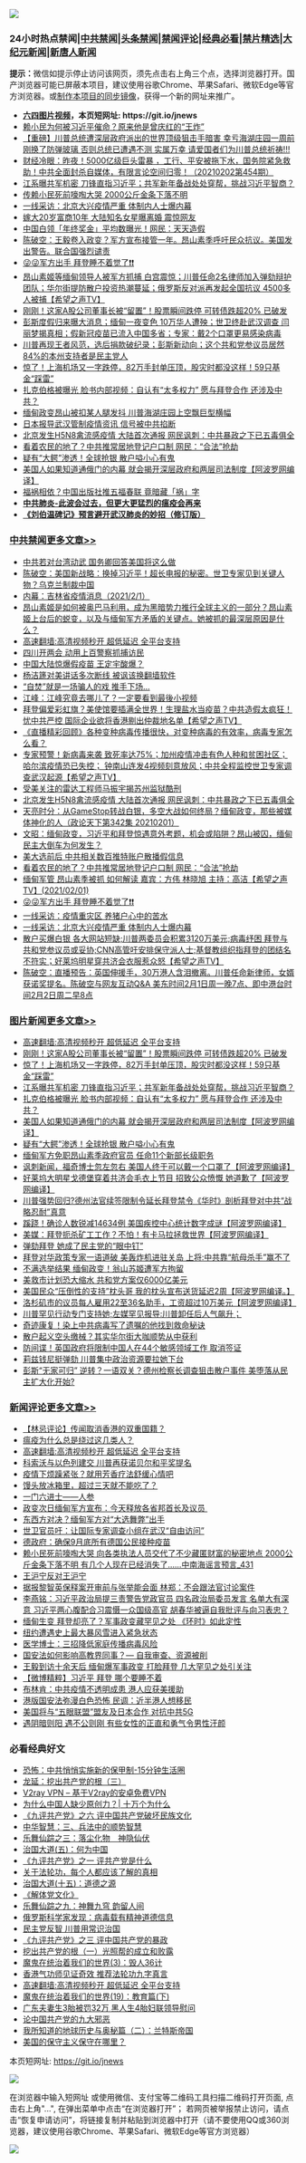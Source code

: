 ![](https://raw.githubusercontent.com/fqnews/bnews/master/64photo/fqnews-qr.jpg)

<div id="tt">
<h3>24小时热点禁闻|<a href="#%E4%B8%AD%E5%85%B1%E7%A6%81%E9%97%BB%E6%9B%B4%E5%A4%9A%E6%96%87%E7%AB%A0">中共禁闻</a>|<a href="#%E5%9B%BE%E7%89%87%E6%96%B0%E9%97%BB%E6%9B%B4%E5%A4%9A%E6%96%87%E7%AB%A0">头条禁闻</a>|<a href="#%E6%96%B0%E9%97%BB%E8%AF%84%E8%AE%BA%E6%9B%B4%E5%A4%9A%E6%96%87%E7%AB%A0">禁闻评论|<a href="#%E5%BF%85%E7%9C%8B%E7%BB%8F%E5%85%B8%E5%A5%BD%E6%96%87">经典必看|<a href="/video.md#%E7%A6%81%E7%89%87%E7%B2%BE%E9%80%89">禁片精选</a>|<a href="https://github.com/fqnews/djy/blob/master/gb/nf1351518.md#1">大纪元新闻</a>|<a href="https://github.com/fqnews/ntdtv/blob/master/gb/prog204.md#1">新唐人新闻</a></h3>
<div><b>提示：</b>微信如提示停止访问该网页，须先点击右上角三个点，选择浏览器打开。国产浏览器可能已屏蔽本项目，建议使用谷歌Chrome、苹果Safari、微软Edge等官方浏览器。或<a href="https://github.com/fqnews/bnews/blob/master/%E5%88%B6%E4%BD%9Cgit%E7%A6%81%E9%97%BB%E9%95%9C%E5%83%8F.md">制作本项目的同步镜像</a>，获得一个新的网址来推广。</div>
<ul>
<li><b><a href="http://d1.bdrive.tk/64.mp4" target="_blank">六四图片视频</a>，本页短网址: https://git.io/jnews</b></li>
<li><a href="/headline/20210202/1479435.md">赖小民为何被习近平催命？原来他是曾庆红的“王炸”</a></li>
<li><a href="/bannedvideo/20210202/1479481.md">【重磅】川普总统遭深层政府派出的世界顶级狙击手暗害 幸亏海湖庄园一周前刚换了防弹玻璃 否则总统已遭遇不测  实属万幸  请爱国者们为川普总统祈祷!!!</a></li>
<li><a href="/bannedvideo/20210202/1479594.md">财经冷眼：昨夜！5000亿级巨头雷暴 ，工行、平安被拖下水，国务院紧急救助！中共全面封杀自媒体，有限言论空间归零！（20210202第454期）</a></li>
<li><a href="/topimagenews/20210202/1479708.md">江系曝共军机密 刀锋直指习近平；共军新年备战处处穿帮，挑战习近平智商？</a></li>
<li><a href="/headline/20210202/1479797.md">传赖小民死前嚎啕大哭 2000公斤金条下落不明</a></li>
<li><a href="/cbnews/20210202/1479585.md">一线采访：北京大兴疫情严重 体制内人士爆内幕</a></li>
<li><a href="/yule/20210202/1479589.md">嫁大20岁富商10年 大陆知名女星曝离婚 震惊网友</a></li>
<li><a href="/cbnews/20210202/1479545.md">中国白领「年终奖金」平均数曝光！网民：天天造假</a></li>
<li><a href="/cbnews/20210202/1479501.md">陈破空：王毅卷入政变？军方宣布接管一年。昂山素季呼吁民众抗议。美国发出警告。联合国强烈谴责</a></li>
<li><a href="/cbnews/20210202/1479619.md">😜😜军方出手 拜登睡不着觉了❗❗</a></li>
<li><a href="/cbnews/20210201/1479356.md">昂山素姬等缅甸领导人被军方抓捕 白宫震惊；川普任命2名律师加入弹劾辩护团队；华尔街提防散户投资热潮蔓延；俄罗斯反对派再发起全国抗议 4500多人被捕【希望之声TV】</a></li>
<li><a href="/topimagenews/20210202/1479880.md">刚刚！这家A股公司董事长被“留置”！股票瞬间跌停 可转债跌超20% 已破发</a></li>
<li><a href="/bannedvideo/20210202/1479833.md">彭斯度假归来曝大消息；缅甸一夜变色 10万华人遭殃；世卫终赴武汉调查 闫丽梦揭真相；假新冠疫苗已流入中国多省；专家：戴2个口罩更易感染病毒</a></li>
<li><a href="/bannedvideo/20210202/1479742.md">川普再现王者风范，选后捐款破纪录；彭斯新动向；这个共和党参议员居然84%的本州支持者是民主党人</a></li>
<li><a href="/topimagenews/20210202/1479879.md">惊了！上海机场又一字跌停，82万手封单压顶，股灾时都没这样！59只基金“踩雷”</a></li>
<li><a href="/topimagenews/20210202/1479667.md">扎克伯格被曝光 脸书内部视频：自认有“太多权力” 愿与拜登合作 还涉及中共？</a></li>
<li><a href="/headline/20210202/1479769.md">缅甸政变昂山被扣某人腿发抖 川普海湖庄园上空飘巨型横幅</a></li>
<li><a href="/cbnews/20210202/1479533.md">日本报导武汉管制疫情资讯 信号被中共掐断</a></li>
<li><a href="/cbnews/20210202/1479709.md">北京发生H5N8禽流感疫情 大陆首次通报 网民讽刺：中共暴政之下已五毒俱全</a></li>
<li><a href="/cbnews/20210202/1479648.md">看着农民的地了？中共推常居地登记户口制 网民：“合法”抢劫</a></li>
<li><a href="/topimagenews/20210202/1479491.md">疑有“大鳄”渗透！全球抢银 散户嗌小心有鬼</a></li>
<li><a href="/topimagenews/20210202/1479544.md">美国人如果知道通俄门的内幕 就会揭开深层政府和两层司法制度【阿波罗网编译】</a></li>
<li><a href="/cnnews/20210202/1479815.md">福祸相依？中国出版社推五福春联 竟暗藏「祸」字</a></li>
<li><b><a href="/comments/20200211/1275071.md" target="_blank">中共肺炎-此波会过去，但更大更猛烈的瘟疫会再来</a></b></li>
<li><b><a href="/comments/20200207/1272816.md" target="_blank">《刘伯温碑记》预言避开武汉肺炎的妙招（修订版）</a></b></li>
</ul>
</div>

<div class="catlist">
<h3><a href="/cbnews/" target="_blank">中共禁闻</a><span><a href="/cbnews/" target="_blank" rel="nofollow">更多文章>></a></span></h3>
<ul>
<li><a href="/cbnews/20210202/1480043.md" target="_blank">中共若对台湾动武 国务卿回答美国将这么做</a></li>
<li><a href="/cbnews/20210202/1480040.md" target="_blank">陈破空：美国新战略：换掉习近平！超长电报的秘密。世卫专家见到关键人物？乌克兰制裁中国</a></li>
<li><a href="/cbnews/20210202/1479989.md" target="_blank">内幕：吉林省疫情消息（2021/2/1）</a></li>
<li><a href="/cbnews/20210202/1479957.md" target="_blank">昂山素姬是如何被奥巴马利用，成为黑暗势力推行全球主义的一部分？昂山素姬上台后的蜕变，以及与缅甸军方矛盾的关键点。她被抓的最深层原因是什么？</a></li>
<li><a href="/comments/20210202/1479954.md" target="_blank">高速翻墙:高清视频秒开 超低延迟 全平台支持</a></li>
<li><a href="/cbnews/20210202/1479934.md" target="_blank">四川开两会 动用上百警察抓捕访民</a></li>
<li><a href="/cbnews/20210202/1479922.md" target="_blank">中国大陆惊爆假疫苗 王定宇酸爆？</a></li>
<li><a href="/cbnews/20210202/1479838.md" target="_blank">杨洁篪对美讲话多次断线 被讽该换翻墙软件</a></li>
<li><a href="/cbnews/20210202/1479827.md" target="_blank">“自焚”就是一场骗人的戏 推手下场…</a></li>
<li><a href="/cbnews/20210202/1479825.md" target="_blank">江峰：江峰究竟去哪儿了？一定要看到最後小视频</a></li>
<li><a href="/cbnews/20210202/1479818.md" target="_blank">拜登偏爱彩虹旗？美使馆要插满全世界！生理盐水当疫苗？中共造假太疯狂！忧中共严控 国际企业欲将香港剔出仲裁地名单【希望之声TV】</a></li>
<li><a href="/cbnews/20210202/1479799.md" target="_blank">《直播精彩回顾》各种变种病毒传播很快，对变种病毒的有效率，病毒专家怎么看？</a></li>
<li><a href="/cbnews/20210202/1479779.md" target="_blank">专家预警！新病毒来袭 致死率达75%；加州疫情冲击有色人种和贫困社区；哈尔滨疫情恐已失控；  钟南山连发4视频刻意放风；中共全程监控世卫专家调查武汉起源【希望之声TV】</a></li>
<li><a href="/cbnews/20210202/1479736.md" target="_blank">受美关注的雷达工程师马振宇揭苏州监狱酷刑</a></li>
<li><a href="/cbnews/20210202/1479709.md" target="_blank">北京发生H5N8禽流感疫情 大陆首次通报 网民讽刺：中共暴政之下已五毒俱全</a></li>
<li><a href="/cbnews/20210202/1479703.md" target="_blank">天亮时分：从GameStop转战白银，多空大战如何终局？缅甸政变，那些被媒体神化的人（政论天下第342集 20210201）</a></li>
<li><a href="/cbnews/20210202/1479666.md" target="_blank">文昭：缅甸政变，习近平和拜登惊遇意外考题，机会或陷阱？昂山被囚，缅甸民主大倒车为何发生？</a></li>
<li><a href="/cbnews/20210202/1479658.md" target="_blank">美大选前后 中共相关数百推特账户散播假信息</a></li>
<li><a href="/cbnews/20210202/1479648.md" target="_blank">看着农民的地了？中共推常居地登记户口制 网民：“合法”抢劫</a></li>
<li><a href="/cbnews/20210202/1479630.md" target="_blank">缅甸军管  昂山素季被抓  如何解读   嘉宾：方伟 林晓旭    主持：高洁【希望之声TV】(2021/02/01)</a></li>
<li><a href="/cbnews/20210202/1479619.md" target="_blank">😜😜军方出手 拜登睡不着觉了❗❗</a></li>
<li><a href="/cbnews/20210202/1479586.md" target="_blank">一线采访：疫情重灾区 养猪户心中的苦水</a></li>
<li><a href="/cbnews/20210202/1479585.md" target="_blank">一线采访：北京大兴疫情严重 体制内人士爆内幕</a></li>
<li><a href="/cbnews/20210202/1479577.md" target="_blank">散户买爆白银 各大网站短缺;川普两委员会积累3120万美元;病毒纾困 拜登与共和党参议员或妥协;CNN高管吁安排保守派人士;基督教组织指拜登的团结名不符实；好莱坞明星穿共济会衣服惹众怒【希望之声TV】</a></li>
<li><a href="/cbnews/20210202/1479552.md" target="_blank">陈破空：直播预告：英国伸援手，30万港人含泪撤离。川普任命新律师，女婿获诺奖提名。陈破空与网友互动Q&amp;A 美东时间2月1日周一晚7点、即中港台时间2月2日周二早8点</a></li>

</ul>
</div>
<div class="catlist">
<h3><a href="/topimagenews/" target="_blank">图片新闻</a><span><a href="/topimagenews/" target="_blank" rel="nofollow">更多文章>></a></span></h3>
<ul>
<li><a href="/comments/20210202/1479954.md" target="_blank">高速翻墙:高清视频秒开 超低延迟 全平台支持</a></li>
<li><a href="/topimagenews/20210202/1479880.md" target="_blank">刚刚！这家A股公司董事长被“留置”！股票瞬间跌停 可转债跌超20% 已破发</a></li>
<li><a href="/topimagenews/20210202/1479879.md" target="_blank">惊了！上海机场又一字跌停，82万手封单压顶，股灾时都没这样！59只基金“踩雷”</a></li>
<li><a href="/topimagenews/20210202/1479708.md" target="_blank">江系曝共军机密 刀锋直指习近平；共军新年备战处处穿帮，挑战习近平智商？</a></li>
<li><a href="/topimagenews/20210202/1479667.md" target="_blank">扎克伯格被曝光 脸书内部视频：自认有“太多权力” 愿与拜登合作 还涉及中共？</a></li>
<li><a href="/topimagenews/20210202/1479544.md" target="_blank">美国人如果知道通俄门的内幕 就会揭开深层政府和两层司法制度【阿波罗网编译】</a></li>
<li><a href="/topimagenews/20210202/1479491.md" target="_blank">疑有“大鳄”渗透！全球抢银 散户嗌小心有鬼</a></li>
<li><a href="/topimagenews/20210202/1479451.md" target="_blank">缅甸军方免职昂山素季政府官员 任命11个新部长级职务</a></li>
<li><a href="/topimagenews/20210201/1479276.md" target="_blank">讽刺新闻，福奇博士忽左忽右 美国人终于可以戴一个口罩了【阿波罗网编译】</a></li>
<li><a href="/topimagenews/20210201/1479250.md" target="_blank">好莱坞大明星戈德堡穿着共济会毛衣上节目 招致公众愤慨 她道歉了【阿波罗网编译】</a></li>
<li><a href="/topimagenews/20210201/1479236.md" target="_blank">川普强势回归?德州法官续签限制令延长拜登禁令《华时》剖析拜登对中共“战略忍耐”真意</a></li>
<li><a href="/topimagenews/20210201/1479128.md" target="_blank">蹊跷！确诊人数锐减14634例 美国疾控中心统计数字成谜【阿波罗网编译】</a></li>
<li><a href="/topimagenews/20210201/1479046.md" target="_blank">美媒：拜登扼杀矿工工作？不怕！有卡马拉拯救世界【阿波罗网编译】</a></li>
<li><a href="/topimagenews/20210201/1478907.md" target="_blank">弹劾拜登 她成了民主党的“眼中钉”</a></li>
<li><a href="/topimagenews/20210201/1478874.md" target="_blank">拜登对华政策专家一语道破 美轰炸机进驻关岛 上将:中共靠“航母杀手”赢不了</a></li>
<li><a href="/topimagenews/20210201/1478873.md" target="_blank">不满选举结果 缅甸政变！翁山苏姬遭军方拘留</a></li>
<li><a href="/topimagenews/20210201/1478808.md" target="_blank">美救市计划恐大缩水 共和党方案仅6000亿美元</a></li>
<li><a href="/topimagenews/20210131/1478653.md" target="_blank">美国民众“压倒性的支持”枕头哥 我的枕头宣布送货延迟2周【阿波罗网编译。】</a></li>
<li><a href="/topimagenews/20210131/1478621.md" target="_blank">洛杉矶市的议员每人雇用22至36名助手，工资超过10万美元【阿波罗网编译】</a></li>
<li><a href="/topimagenews/20210131/1478591.md" target="_blank">川普罕见行动专门支持她;左媒罕见报导:川普卸任后人气飙升；</a></li>
<li><a href="/topimagenews/20210131/1478453.md" target="_blank">奇迹康复！染上中共病毒写了遗嘱的他找到救命秘诀</a></li>
<li><a href="/topimagenews/20210131/1478268.md" target="_blank">散户起义空头缴械？其实华尔街大咖顺势从中获利</a></li>
<li><a href="/topimagenews/20210131/1478244.md" target="_blank">防间谍！英国政府将限制中国人在44个敏感领域工作 取消签证</a></li>
<li><a href="/topimagenews/20210131/1478243.md" target="_blank">莉兹钱尼挺弹劾 川普集中政治资源要拉她下台</a></li>
<li><a href="/topimagenews/20210131/1478212.md" target="_blank">彭斯“无家可归” 逆转？一语双关？德州检察长调查狙击散户事件 美堕落从民主扩大化开始?</a></li>

</ul>
</div>
<div class="catlist">
<h3><a href="/comments/" target="_blank">新闻评论</a><span><a href="/comments/" target="_blank" rel="nofollow">更多文章>></a></span></h3>
<ul>
<li><a href="/comments/20210202/1480033.md" target="_blank">【林忌评论】传闻取消香港的双重国籍？</a></li>
<li><a href="/comments/20210202/1480008.md" target="_blank">瘟疫为什么总是绕过这几类人？</a></li>
<li><a href="/comments/20210202/1479954.md" target="_blank">高速翻墙:高清视频秒开 超低延迟 全平台支持</a></li>
<li><a href="/comments/20210202/1479938.md" target="_blank">科索沃与以色列建交 川普再获诺贝尔和平奖提名</a></li>
<li><a href="/comments/20210202/1479927.md" target="_blank">疫情下烦躁紧张？就用芳香疗法舒缓心情吧</a></li>
<li><a href="/comments/20210202/1479926.md" target="_blank">馒头放冰箱里，超过三天就不能吃了？</a></li>
<li><a href="/comments/20210202/1479925.md" target="_blank">一门六进士——人参</a></li>
<li><a href="/comments/20210202/1479890.md" target="_blank">政变次日缅甸军方宣布：今天释放各省邦首长及议员 </a></li>
<li><a href="/comments/20210202/1479870.md" target="_blank">东西方对决？缅甸军方对“大选舞弊”出手</a></li>
<li><a href="/comments/20210202/1479845.md" target="_blank">世卫官员吁：让国际专家调查小组在武汉“自由访问”</a></li>
<li><a href="/comments/20210202/1479844.md" target="_blank">德政府：确保9月底所有德国公民接种疫苗</a></li>
<li><a href="/comments/20210202/1479835.md" target="_blank">赖小民死前嚎啕大哭 向各类执法人员交代了不少藏匿财富的秘密地点 2000公斤金条下落不明 有几个人现在已经消失了……中南海谣言预言_431</a></li>
<li><a href="/comments/20210202/1479829.md" target="_blank">王沪宁反对王沪宁</a></li>
<li><a href="/comments/20210202/1479830.md" target="_blank">据报黎智英保释案开审前与张举能会面 林郑：不会跟法官讨论案件</a></li>
<li><a href="/comments/20210202/1479810.md" target="_blank">李燕铭：习近平政治局提三责警告党政官员 四名政治局委员发言 名单大有深意 习近平两心腹配合习震慑一众国级高官 胡春华被逼自我批评与向习表忠？</a></li>
<li><a href="/comments/20210202/1479808.md" target="_blank">缅甸生变 拜登却亮了？军事政变藏罕见之处 《环时》如此定性</a></li>
<li><a href="/comments/20210202/1479798.md" target="_blank">纽约遭遇史上最大暴风雪进入紧急状态</a></li>
<li><a href="/comments/20210202/1479794.md" target="_blank">医学博士：三招降低家庭传播病毒风险</a></li>
<li><a href="/comments/20210202/1479792.md" target="_blank">国安法如何影响高教界同事？— 自我审查、资源被削</a></li>
<li><a href="/comments/20210202/1479791.md" target="_blank">王毅到访十余天后 缅甸爆军事政变 打脸拜登 几大罕见之处引关注</a></li>
<li><a href="/comments/20210202/1479790.md" target="_blank">【微博精粹】习近平 拜登 哪个要睡不着</a></li>
<li><a href="/comments/20210202/1479783.md" target="_blank">布林肯：中共疫情不透明成患 港人应获美援助</a></li>
<li><a href="/comments/20210202/1479782.md" target="_blank">港版国安法弥漫白色恐怖 民调：近半港人想移民</a></li>
<li><a href="/comments/20210202/1479755.md" target="_blank">美国将与“五眼联盟”盟友及日本合作 对抗中共5G</a></li>
<li><a href="/comments/20210202/1479749.md" target="_blank">遇阴暗则阳 遇不公则刚 有些女性的正直和勇气令男性汗颜</a></li>

</ul>
</div>

<div class="catlist">
<h3>必看经典好文</h3>
<ul>
<li><a href="/baitai/20200711/1359005.md" target="_blank">恐怖：中共悄悄实施新的保甲制-15分钟生活圈</a></li>
<li><a href="/comments/20200929/1405201.md" target="_blank">龙延：挖出共产党的根（三）</a></li>
<li><a href="/comments/20200112/1257608.md" target="_blank">V2ray VPN &#8211; 基于V2ray的安卓免费VPN</a></li>
<li><a href="/ssgc/20200715/1360940.md" target="_blank">为什么中国人缺少原创力？| 十万个为什么</a></li>
<li><a href="/bookonline/20131116/201050.md" target="_blank">《九评共产党》之六 评中国共产党破坏民族文化</a></li>
<li><a href="/comments/20200605/783248.md" target="_blank">中华智慧：三、兵法中的顺势智慧</a></li>
<li><a href="/tculture/20190101/1056889.md" target="_blank">乐舞仙踪之三：落尘化物　神隐仙伏</a></li>
<li><a href="/cbnews/20180311/913065.md" target="_blank">治国大道(五)：何为中国</a></li>
<li><a href="/bookonline/20131116/201056.md" target="_blank">《九评共产党》之一 评共产党是什么</a></li>
<li><a href="/topimagenews/20161125/619230.md" target="_blank">关于法轮功，每个人都应该了解的真相</a></li>
<li><a href="/topimagenews/20180322/917868.md" target="_blank">治国大道(十五)：道德之源</a></li>
<li><a href="/bookwiki/20130610/138400.md" target="_blank">《解体党文化》</a></li>
<li><a href="/tculture/20170718/793528.md" target="_blank">乐舞仙踪之九：神舞九穹 韵留人间</a></li>
<li><a href="/cbnews/20200823/1384378.md" target="_blank">俄罗斯科学家发现：病毒载有精神道德信息</a></li>
<li><a href="/comments/20200621/1348236.md" target="_blank">民主党反智 川普用常识治国</a></li>
<li><a href="/bookonline/20131116/201054.md" target="_blank">《九评共产党》之三 评中国共产党的暴政</a></li>
<li><a href="/comments/20200629/1352460.md" target="_blank">挖出共产党的根（一）光照帮的成立和败露</a></li>
<li><a href="/topimagenews/20180521/945342.md" target="_blank">魔鬼在统治着我们的世界(3)：毁人36计</a></li>
<li><a href="/comments/20200517/1330064.md" target="_blank">香港气功师见证奇效 推荐法轮功九字真言</a></li>
<li><a href="/comments/20210202/1479954.md" target="_blank">高速翻墙:高清视频秒开 超低延迟 全平台支持</a></li>
<li><a href="/comments/20180716/972458.md" target="_blank">魔鬼在统治着我们的世界(19)：教育篇(下)</a></li>
<li><a href="/cbnews/20200611/1343037.md" target="_blank">广东夫妻生3胎被罚32万 黑人生4胎妇联领导慰问</a></li>
<li><a href="/comments/20200717/1361899.md" target="_blank">论中国共产党的九大邪恶</a></li>
<li><a href="/tculture/xiulian/20170614/774347.md" target="_blank">我所知道的地球历史与奥秘篇（二）：兰特斯帝国</a></li>
<li><a href="/lifebaike/20200520/1331379.md" target="_blank">美国的保守主义保守在哪里？</a></li>

</ul>
</div>

本页短网址: https://git.io/jnews

![](https://raw.githubusercontent.com/fqnews/bnews/master/64photo/fqnews-qr.jpg)

在浏览器中输入短网址 或使用微信、支付宝等二维码工具扫描二维码打开页面, 点击右上角"...", 在弹出菜单中点击“在浏览器打开”； 若网页被举报禁止访问，请点击“恢复申请访问”，将链接复制并粘贴到浏览器中打开（请不要使用QQ或360浏览器，建议使用谷歌Chrome、苹果Safari、微软Edge等官方浏览器）

![](https://raw.githubusercontent.com/fqnews/bnews/master/64photo/wx.jpg)